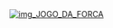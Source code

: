<a href="https://github.com/mrslima/PUC_CC/tree/main/TDE/Raciocinio_Algoritmico/Jogo_da_Forca">
  <img alt="img_JOGO_DA_FORCA" src="https://github.com/mrslima/PUC_CC/blob/main/pages_resources/TDE-RA%20-%20jogo_da_forca_header.png">
</a>
